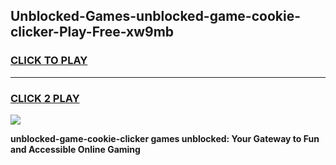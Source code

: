 
## Unblocked-Games-unblocked-game-cookie-clicker-Play-Free-xw9mb
<h3>
<a href="https://premium76.site?title=unblocked-game-cookie-clicker&ref=10A">CLICK TO PLAY</a></h3>
<hr>

<h3>
<a href="https://premium76.site?title=unblocked-game-cookie-clicker&ref=10A">CLICK 2 PLAY</a>
  
</h3>

<a href="https://premium76.site?title=unblocked-game-cookie-clicker&ref=10A"><img src="https://clearcache.store/games.png"></a>


**unblocked-game-cookie-clicker games unblocked: Your Gateway to Fun and Accessible Online Gaming**

